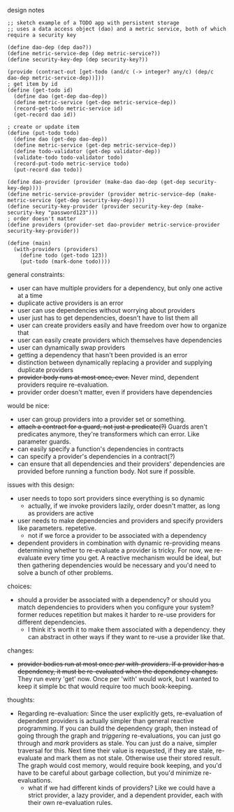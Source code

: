 design notes

```racket
;; sketch example of a TODO app with persistent storage
;; uses a data access object (dao) and a metric service, both of which require a security key

(define dao-dep (dep dao?))
(define metric-service-dep (dep metric-service?))
(define security-key-dep (dep security-key?))

(provide (contract-out [get-todo (and/c (-> integer? any/c) (dep/c dao-dep metric-service-dep))]))
; get item by id
(define (get-todo id)
  (define dao (get-dep dao-dep))
  (define metric-service (get-dep metric-service-dep))
  (record-get-todo metric-service id)
  (get-record dao id))

; create or update item
(define (put-todo todo)
  (define dao (get-dep dao-dep))
  (define metric-service (get-dep metric-service-dep))
  (define todo-validator (get-dep validator-dep))
  (validate-todo todo-validator todo)
  (record-put-todo metric-service todo)
  (put-record dao todo))

(define dao-provider (provider (make-dao dao-dep (get-dep security-key-dep))))
(define metric-service-provider (provider metric-service-dep (make-metric-service (get-dep security-key-dep))))
(define security-key-provider (provider security-key-dep (make-security-key "password123")))
; order doesn't matter
(define providers (provider-set dao-provider metric-service-provider security-key-provider))

(define (main)
  (with-providers (providers)
    (define todo (get-todo 123))
    (put-todo (mark-done todo))))
```

general constraints:
* user can have multiple providers for a dependency, but only one active at a time
* duplicate active providers is an error
* user can use dependencies without worrying about providers
* user just has to get dependencies, doesn't have to list them all
* user can create providers easily and have freedom over how to organize that
* user can easily create providers which themselves have dependencies
* user can dynamically swap providers
* getting a dependency that hasn't been provided is an error
* distinction between dynamically replacing a provider and supplying duplicate providers
* ~~provider body runs at most once, ever.~~ Never mind, dependent providers require re-evaluation.
* provider order doesn't matter, even if providers have dependencies

would be nice:
* user can group providers into a provider set or something.
* ~~attach a contract for a guard, not just a predicate(?)~~ Guards aren't predicates anymore, they're transformers which can error. Like parameter guards.
* can easily specify a function's dependencies in contracts
* can specify a provider's dependencies in a contract(?)
* can ensure that all dependencies and their providers' dependencies are provided before running a function body. Not sure if possible.

issues with this design:
* user needs to topo sort providers since everything is so dynamic
  * actually, if we invoke providers lazily, order doesn't matter, as long as providers are active
* user needs to make dependencies and providers and specify providers like parameters. repetetive.
  * not if we force a provider to be associated with a dependency
* dependent providers in combination with dynamic re-providing means determining whether to re-evaluate a provider is tricky. For now, we re-evaluate every time you get. A reactive mechanism would be ideal, but then gathering dependencies would be necessary and you'd need to solve a bunch of other problems.

choices:
* should a provider be associated with a dependency? or should you match dependencies to providers when you configure your system? former reduces repetition but makes it harder to re-use providers for different dependencies.
  * I think it's worth it to make them associated with a dependency. they can abstract in other ways if they want to re-use a provider like that.

changes:
* ~~provider bodies run at most once _per with-providers_. If a provider has a dependency, it must be re-evaluated when the dependency changes.~~ They run every 'get' now. Once per 'with' would work, but I wanted to keep it simple bc that would require too much book-keeping.

thoughts:
* Regarding re-evaluation: Since the user explicitly gets, re-evaluation of dependent providers is actually simpler than general reactive programming. If you can build the dependency graph, then instead of going through the graph and _triggering_ re-evaluations, you can just go through and _mark_ providers as stale. You can just do a naive, simpler traversal for this. Next time their value is requested, if they are stale, re-evaluate and mark them as not stale. Otherwise use their stored result. The graph would cost memory, would require book keeping, and you'd have to be careful about garbage collection, but you'd minimize re-evaluations.
  * what if we had different kinds of providers? Like we could have a strict provider, a lazy provider, and a dependent provider, each with their own re-evaluation rules.
